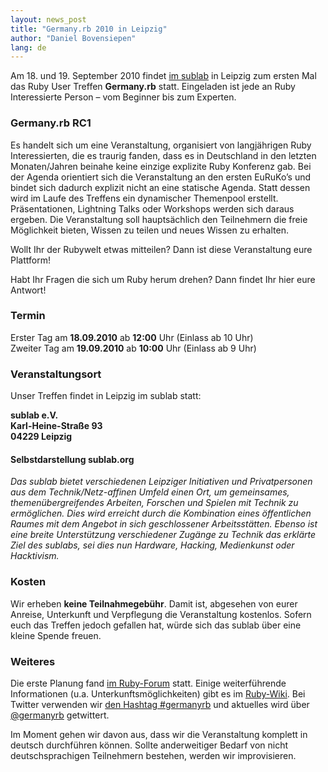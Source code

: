 ```yaml
---
layout: news_post
title: "Germany.rb 2010 in Leipzig"
author: "Daniel Bovensiepen"
lang: de
---
```


Am 18. und 19. September 2010 findet [im sublab][1] in Leipzig zum
ersten Mal das Ruby User Treffen **Germany.rb** statt. Eingeladen ist
jede an Ruby Interessierte Person – vom Beginner bis zum Experten.

### Germany.rb RC1

Es handelt sich um eine Veranstaltung, organisiert von langjährigen Ruby
Interessierten, die es traurig fanden, dass es in Deutschland in den
letzten Monaten/Jahren beinahe keine einzige explizite Ruby Konferenz
gab. Bei der Agenda orientiert sich die Veranstaltung an den ersten
EuRuKo’s und bindet sich dadurch explizit nicht an eine statische
Agenda. Statt dessen wird im Laufe des Treffens ein dynamischer
Themenpool erstellt. Präsentationen, Lightning Talks oder Workshops
werden sich daraus ergeben. Die Veranstaltung soll hauptsächlich den
Teilnehmern die freie Möglichkeit bieten, Wissen zu teilen und neues
Wissen zu erhalten.

Wollt Ihr der Rubywelt etwas mitteilen? Dann ist diese Veranstaltung
eure Plattform!

Habt Ihr Fragen die sich um Ruby herum drehen? Dann findet Ihr hier eure
Antwort!

### Termin

Erster Tag am **18.09.2010** ab **12:00** Uhr (Einlass ab 10 Uhr)  
 Zweiter Tag am **19.09.2010** ab **10:00** Uhr (Einlass ab 9 Uhr)

### Veranstaltungsort

Unser Treffen findet in Leipzig im sublab statt:

**sublab e.V.  
 Karl-Heine-Straße 93  
 04229 Leipzig**

#### Selbstdarstellung sublab.org

<cite>Das sublab bietet verschiedenen Leipziger Initiativen und
Privatpersonen aus dem Technik/Netz-affinen Umfeld einen Ort, um
gemeinsames, themenübergreifendes Arbeiten, Forschen und Spielen mit
Technik zu ermöglichen. Dies wird erreicht durch die Kombination eines
öffentlichen Raumes mit dem Angebot in sich geschlossener
Arbeitsstätten. Ebenso ist eine breite Unterstützung verschiedener
Zugänge zu Technik das erklärte Ziel des sublabs, sei dies nun Hardware,
Hacking, Medienkunst oder Hacktivism.</cite>

### Kosten

Wir erheben **keine Teilnahmegebühr**. Damit ist, abgesehen von eurer
Anreise, Unterkunft und Verpflegung die Veranstaltung kostenlos. Sofern
euch das Treffen jedoch gefallen hat, würde sich das sublab über eine
kleine Spende freuen.

### Weiteres

Die erste Planung fand [im Ruby-Forum][2] statt. Einige weiterführende
Informationen (u.a. Unterkunftsmöglichkeiten) gibt es im [Ruby-Wiki][3].
Bei Twitter verwenden wir [den Hashtag #germanyrb][4] und aktuelles wird
über [@germanyrb][5] getwittert.

Im Moment gehen wir davon aus, dass wir die Veranstaltung komplett in
deutsch durchführen können. Sollte anderweitiger Bedarf von nicht
deutschsprachigen Teilnehmern bestehen, werden wir improvisieren.



[1]: http://sublab.org/
[2]: http://forum.ruby-portal.de/viewtopic.php?f=6&amp;t=11363
[3]: http://wiki.ruby-portal.de/Forumstreffen
[4]: http://twitter.com/search?q=%23germanyrb
[5]: http://twitter.com/germanyrb
